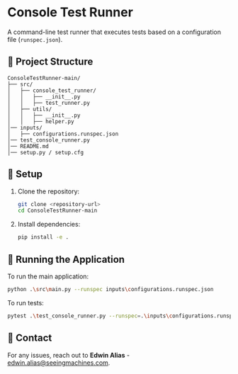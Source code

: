# Console Test Runner

A command-line test runner that executes tests based on a configuration file (`runspec.json`).

## 📂 Project Structure

```
ConsoleTestRunner-main/
├── src/
│   ├── console_test_runner/
│   │   ├── __init__.py
│   │   ├── test_runner.py
│   ├── utils/
│   │   ├── __init__.py
│   │   ├── helper.py
│── inputs/
│   ├── configurations.runspec.json
│── test_console_runner.py
│── README.md
│── setup.py / setup.cfg
```

## 🔧 Setup

1. Clone the repository:
   ```sh
   git clone <repository-url>
   cd ConsoleTestRunner-main
   ```
2. Install dependencies:
   ```sh
   pip install -e .
   ```

## 🚀 Running the Application

To run the main application:
```sh
python .\src\main.py --runspec inputs\configurations.runspec.json
```

To run tests:
```sh
pytest .\test_console_runner.py --runspec=.\inputs\configurations.runspec.json -v
```

## 💎 Contact

For any issues, reach out to **Edwin Alias** - edwin.alias@seeingmachines.com.

